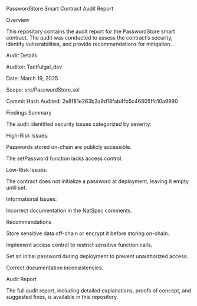 PasswordStore Smart Contract Audit Report

Overview

This repository contains the audit report for the PasswordStore smart contract. The audit was conducted to assess the contract’s security, identify vulnerabilities, and provide recommendations for mitigation.

Audit Details

Auditor: Tactfulgal_dev

Date: March 19, 2025

Scope: src/PasswordStore.sol

Commit Hash Audited: 2e8f81e263b3a9d18fab4fb5c46805ffc10a9990


Findings Summary

The audit identified security issues categorized by severity:

High-Risk Issues:

Passwords stored on-chain are publicly accessible.

The setPassword function lacks access control.


Low-Risk Issues:

The contract does not initialize a password at deployment, leaving it empty until set.


Informational Issues:

Incorrect documentation in the NatSpec comments.



Recommendations

Store sensitive data off-chain or encrypt it before storing on-chain.

Implement access control to restrict sensitive function calls.

Set an initial password during deployment to prevent unauthorized access.

Correct documentation inconsistencies.


Audit Report

The full audit report, including detailed explanations, proofs of concept, and suggested fixes, is available in this repository.
